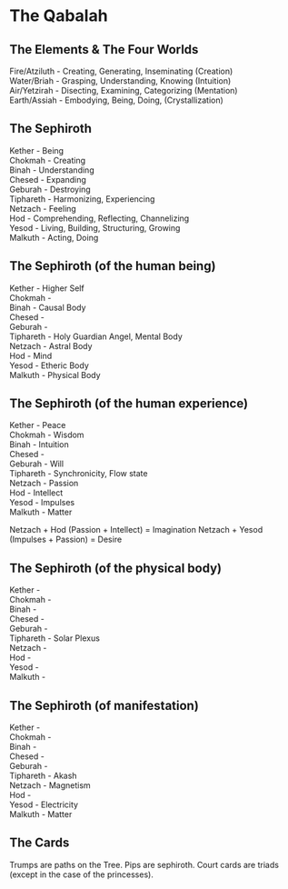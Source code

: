 # The Qabalah


## The Elements & The Four Worlds

Fire/Atziluth - Creating, Generating, Inseminating (Creation)  
Water/Briah - Grasping, Understanding, Knowing (Intuition)  
Air/Yetzirah - Disecting, Examining, Categorizing (Mentation)  
Earth/Assiah - Embodying, Being, Doing, (Crystallization)  


## The Sephiroth

Kether - Being  
Chokmah - Creating  
Binah - Understanding  
Chesed - Expanding  
Geburah - Destroying  
Tiphareth - Harmonizing, Experiencing  
Netzach - Feeling  
Hod - Comprehending, Reflecting, Channelizing  
Yesod - Living, Building, Structuring, Growing  
Malkuth - Acting, Doing  


## The Sephiroth (of the human being)

Kether - Higher Self  
Chokmah -   
Binah - Causal Body  
Chesed -   
Geburah -   
Tiphareth - Holy Guardian Angel, Mental Body  
Netzach - Astral Body  
Hod - Mind  
Yesod - Etheric Body  
Malkuth - Physical Body  

## The Sephiroth (of the human experience)

Kether - Peace  
Chokmah - Wisdom  
Binah - Intuition  
Chesed -   
Geburah - Will  
Tiphareth - Synchronicity, Flow state  
Netzach - Passion  
Hod - Intellect  
Yesod - Impulses  
Malkuth - Matter  

Netzach + Hod (Passion + Intellect) = Imagination
Netzach + Yesod (Impulses + Passion) = Desire

## The Sephiroth (of the physical body)

Kether -   
Chokmah -   
Binah -   
Chesed -   
Geburah -   
Tiphareth - Solar Plexus  
Netzach -   
Hod -   
Yesod -   
Malkuth -   

## The Sephiroth (of manifestation)

Kether -   
Chokmah -   
Binah -   
Chesed -   
Geburah -   
Tiphareth - Akash  
Netzach - Magnetism  
Hod -   
Yesod - Electricity  
Malkuth - Matter  

## The Cards

Trumps are paths on the Tree. Pips are sephiroth. Court cards are triads (except in the case of the princesses).